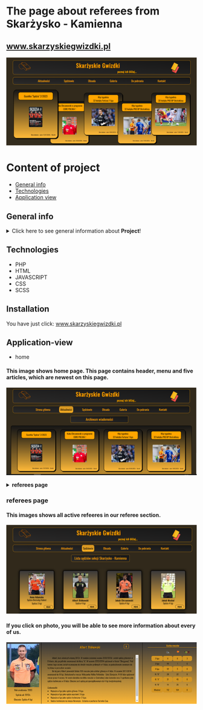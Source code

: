 # The page about referees from Skarżysko - Kamienna <br> 
## www.skarzyskiegwizdki.pl 
![a screenshot presenting the front page of the project website](./images/README/home.png)

# Content of project
* [General info](#general-info)
* [Technologies](#technologies)
* [Application view](#application-view)


## General info
<details>
<summary>Click here to see general information about <b>Project</b>!</summary>
This page is about the referees from Skarżysko - Kamienna.
</details>


## Technologies
<ul>
<li>PHP</li>
<li>HTML</li>
<li>JAVASCRIPT</li>
<li>CSS</li>
<li>SCSS</li>
</ul>

## Installation
You have just click: www.skarzyskiegwizdki.pl

## Application-view
* home
#### This image shows home page. This page contains header, menu and five articles, which are newest on this page.  
![a screenshot presenting the front page of the project website](./images/README/news.png)


<details>
<summary> <b>referees page </b> </summary>
#### This images shows all active refeeres in our referee section. 
![a screenshot presenting the front page of the project website](./images/README/refs.png)
#### If you click on photo, you will be able to see more information about every of us.
![a screenshot presenting the front page of the project website](./images/README/refs-pop.png)
</details>

### referees page
#### This images shows all active refeeres in our referee section. 
![a screenshot presenting the front page of the project website](./images/README/refs.png)
#### If you click on photo, you will be able to see more information about every of us.
![a screenshot presenting the front page of the project website](./images/README/refs-pop.png)
